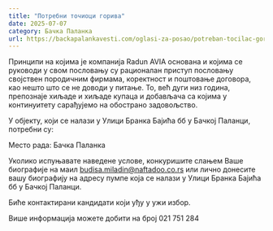 ```yaml
---
title: "Потребни точиоци горива"
date: 2025-07-07
category: Бачка Паланка
url: https://backapalankavesti.com/oglasi-za-posao/potreban-tocilac-goriva-radun-avia/
---
```


Принципи на којима је компанија Radun AVIA основана и којима се руководи у свом пословању су рационалан приступ пословању својствен породичним фирмама, коректност и поштовање договора, као нешто што се не доводи у питање. То, већ дуги низ година, препознаје хиљаде и хиљаде купаца и добављача са којима у континуитету сарађујемо на обострано задовољство.

У објекту, који се налази у Улици Бранка Бајића бб у Бачкој Паланци, потребни су:

Место рада: Бачка Паланка

Уколико испуњавате наведене услове, конкуришите слањем Ваше биографије на маил budisa.miladin@naftadoo.co.rs или лично донесите вашу биографију на адресу пумпе која се налази у Улици Бранка Бајића бб у Бачкој Паланци.

Биће контактирани кандидати који уђу у ужи избор.

Више информација можете добити на број 021 751 284
